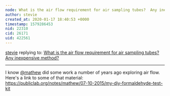 ```yaml
---
node: What is the air flow requirement for air sampling tubes?  Any inexpensive method?
author: stevie
created_at: 2020-01-17 18:40:53 +0000
timestamp: 1579286453
nid: 22310
cid: 26171
uid: 422561
---
```




[stevie](../profile/stevie) replying to: [What is the air flow requirement for air sampling tubes?  Any inexpensive method?](../notes/BostonFern/01-14-2020/what-is-the-air-flow-requirement-for-air-sampling-tubes-any-inexpensive-method)

----
I know [@mathew](/profile/mathew) did some work a number of years ago exploring air flow. Here's a link to some of that material: https://publiclab.org/notes/mathew/07-10-2015/my-diy-formaldehyde-test-kit